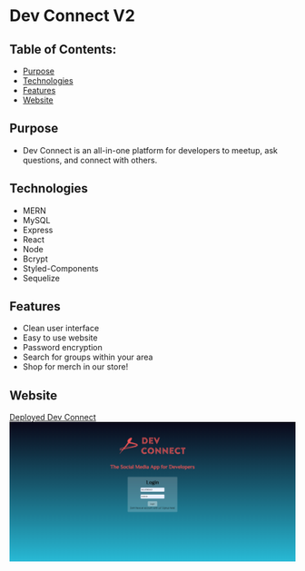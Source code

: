 # Dev Connect V2

## Table of Contents:

- [Purpose](#purpose)
- [Technologies](Technologies)
- [Features](#features)
- [Website](#website)

## Purpose

- Dev Connect is an all-in-one platform for developers to meetup, ask questions, and connect with others.

## Technologies

- MERN
- MySQL
- Express
- React
- Node
- Bcrypt
- Styled-Components
- Sequelize

## Features

- Clean user interface
- Easy to use website
- Password encryption
- Search for groups within your area
- Shop for merch in our store!

## Website

[Deployed Dev Connect](https://dev-connect-v2.herokuapp.com/)
![Dev-connect](images/dev-connect.png)
